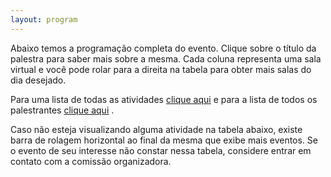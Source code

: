 ```yaml
---
layout: program
---
```


Abaixo temos a programação completa do evento. Clique sobre o título
da palestra para saber mais sobre a mesma. Cada coluna representa uma
sala virtual e você pode rolar para a direita na tabela para obter
mais salas do dia desejado.

Para uma lista de todas as atividades [clique aqui](../talks) e para a
lista de todos os palestrantes [clique aqui](../speakers) .

Caso não esteja visualizando alguma atividade na tabela abaixo, existe
barra de rolagem horizontal ao final da mesma que exibe mais eventos. 
Se o evento de seu interesse não constar nessa tabela, considere entrar 
em contato com a comissão organizadora. 

